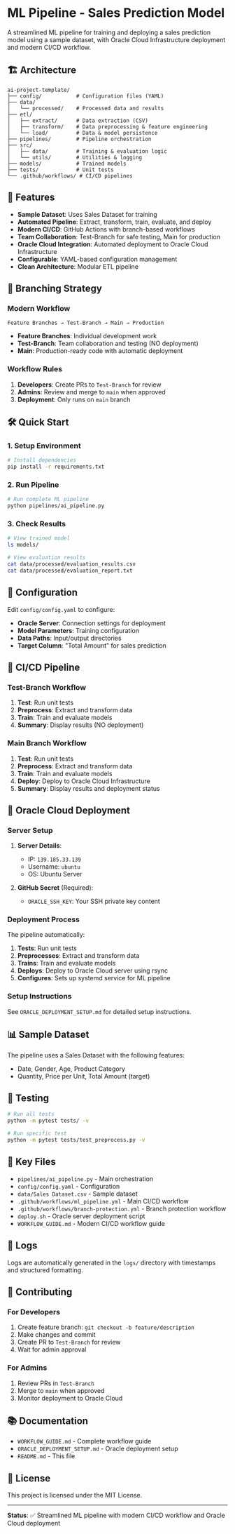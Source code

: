 # ML Pipeline - Sales Prediction Model

A streamlined ML pipeline for training and deploying a sales prediction model using a sample dataset, with Oracle Cloud Infrastructure deployment and modern CI/CD workflow.

## 🏗️ Architecture

```
ai-project-template/
├── config/           # Configuration files (YAML)
├── data/
│   └── processed/    # Processed data and results
├── etl/
│   ├── extract/      # Data extraction (CSV)
│   ├── transform/    # Data preprocessing & feature engineering
│   └── load/         # Data & model persistence
├── pipelines/        # Pipeline orchestration
├── src/
│   ├── data/         # Training & evaluation logic
│   └── utils/        # Utilities & logging
├── models/           # Trained models
├── tests/            # Unit tests
└── .github/workflows/ # CI/CD pipelines
```

## 🚀 Features

- **Sample Dataset**: Uses Sales Dataset for training
- **Automated Pipeline**: Extract, transform, train, evaluate, and deploy
- **Modern CI/CD**: GitHub Actions with branch-based workflows
- **Team Collaboration**: Test-Branch for safe testing, Main for production
- **Oracle Cloud Integration**: Automated deployment to Oracle Cloud Infrastructure
- **Configurable**: YAML-based configuration management
- **Clean Architecture**: Modular ETL pipeline

## 🌿 Branching Strategy

### Modern Workflow
```
Feature Branches → Test-Branch → Main → Production
```

- **Feature Branches**: Individual development work
- **Test-Branch**: Team collaboration and testing (NO deployment)
- **Main**: Production-ready code with automatic deployment

### Workflow Rules
1. **Developers**: Create PRs to `Test-Branch` for review
2. **Admins**: Review and merge to `main` when approved
3. **Deployment**: Only runs on `main` branch

## 🛠️ Quick Start

### 1. Setup Environment
```bash
# Install dependencies
pip install -r requirements.txt
```

### 2. Run Pipeline
```bash
# Run complete ML pipeline
python pipelines/ai_pipeline.py
```

### 3. Check Results
```bash
# View trained model
ls models/

# View evaluation results
cat data/processed/evaluation_results.csv
cat data/processed/evaluation_report.txt
```

## 🔧 Configuration

Edit `config/config.yaml` to configure:

- **Oracle Server**: Connection settings for deployment
- **Model Parameters**: Training configuration
- **Data Paths**: Input/output directories
- **Target Column**: "Total Amount" for sales prediction

## 🚀 CI/CD Pipeline

### Test-Branch Workflow
1. **Test**: Run unit tests
2. **Preprocess**: Extract and transform data
3. **Train**: Train and evaluate models
4. **Summary**: Display results (NO deployment)

### Main Branch Workflow
1. **Test**: Run unit tests
2. **Preprocess**: Extract and transform data
3. **Train**: Train and evaluate models
4. **Deploy**: Deploy to Oracle Cloud Infrastructure
5. **Summary**: Display results and deployment status

## 🚀 Oracle Cloud Deployment

### Server Setup
1. **Server Details**:
   - IP: `139.185.33.139`
   - Username: `ubuntu`
   - OS: Ubuntu Server

2. **GitHub Secret** (Required):
   - `ORACLE_SSH_KEY`: Your SSH private key content

### Deployment Process
The pipeline automatically:
1. **Tests**: Run unit tests
2. **Preprocesses**: Extract and transform data
3. **Trains**: Train and evaluate models
4. **Deploys**: Deploy to Oracle Cloud server using rsync
5. **Configures**: Sets up systemd service for ML pipeline

### Setup Instructions
See `ORACLE_DEPLOYMENT_SETUP.md` for detailed setup instructions.

## 📊 Sample Dataset

The pipeline uses a Sales Dataset with the following features:
- Date, Gender, Age, Product Category
- Quantity, Price per Unit, Total Amount (target)

## 🧪 Testing

```bash
# Run all tests
python -m pytest tests/ -v

# Run specific test
python -m pytest tests/test_preprocess.py -v
```

## 📁 Key Files

- `pipelines/ai_pipeline.py` - Main orchestration
- `config/config.yaml` - Configuration
- `data/Sales Dataset.csv` - Sample dataset
- `.github/workflows/ml_pipeline.yml` - Main CI/CD workflow
- `.github/workflows/branch-protection.yml` - Branch protection workflow
- `deploy.sh` - Oracle server deployment script
- `WORKFLOW_GUIDE.md` - Modern CI/CD workflow guide

## 📝 Logs

Logs are automatically generated in the `logs/` directory with timestamps and structured formatting.

## 🤝 Contributing

### For Developers
1. Create feature branch: `git checkout -b feature/description`
2. Make changes and commit
3. Create PR to `Test-Branch` for review
4. Wait for admin approval

### For Admins
1. Review PRs in `Test-Branch`
2. Merge to `main` when approved
3. Monitor deployment to Oracle Cloud

## 📚 Documentation

- `WORKFLOW_GUIDE.md` - Complete workflow guide
- `ORACLE_DEPLOYMENT_SETUP.md` - Oracle deployment setup
- `README.md` - This file

## 📄 License

This project is licensed under the MIT License.

---

**Status**: ✅ Streamlined ML pipeline with modern CI/CD workflow and Oracle Cloud deployment
